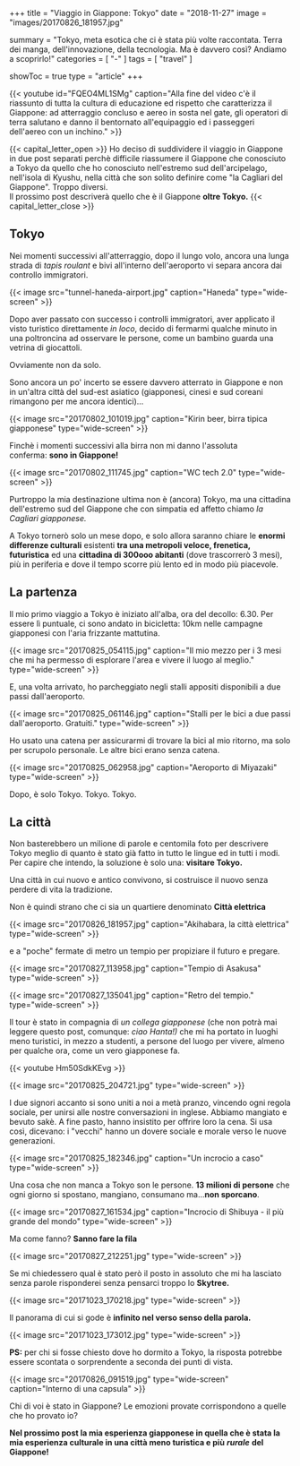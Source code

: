 +++
title = "Viaggio in Giappone: Tokyo"
date = "2018-11-27"
image = "images/20170826_181957.jpg"

summary = "Tokyo, meta esotica che ci è stata più volte raccontata. Terra dei manga, dell'innovazione, della tecnologia. Ma è davvero così? Andiamo a scoprirlo!"
categories = [ "-" ]
tags = [ "travel" ]

showToc = true
type = "article"
+++

{{< youtube id="FQEO4ML1SMg" caption="Alla fine del video c'è il riassunto di tutta la cultura di educazione ed rispetto che caratterizza il Giappone: ad atterraggio concluso e aereo in sosta nel gate, gli operatori di terra salutano e danno il bentornato all'equipaggio ed i passeggeri dell'aereo con un inchino." >}}

{{< capital_letter_open >}}
Ho deciso di suddividere il viaggio in Giappone in due post separati perchè difficile riassumere il Giappone che conosciuto a Tokyo da quello che ho conosciuto nell'estremo sud dell'arcipelago, nell'isola di Kyushu, nella città che son solito definire come "la Cagliari del Giappone". Troppo diversi.  
Il prossimo post descriverà quello che è il Giappone **oltre Tokyo.**
{{< capital_letter_close >}}

## Tokyo

Nei momenti successivi all'atterraggio, dopo il lungo volo, ancora una lunga strada di _tapis roulant_ e bivi all'interno dell'aeroporto vi separa ancora dai controllo immigratori.

{{< image src="tunnel-haneda-airport.jpg" caption="Haneda" type="wide-screen" >}}

Dopo aver passato con successo i controlli immigratori, aver applicato il visto turistico direttamente _in loco_, decido di fermarmi qualche minuto in una poltroncina ad osservare le persone, come un bambino guarda una vetrina di giocattoli.

Ovviamente non da solo.

Sono ancora un po' incerto se essere davvero atterrato in Giappone e non in un'altra città del sud-est asiatico (giapponesi, cinesi e sud coreani rimangono per me ancora identici)...

{{< image src="20170802_101019.jpg" caption="Kirin beer, birra tipica giapponese" type="wide-screen" >}}

Finchè i momenti successivi alla birra non mi danno l'assoluta conferma: **sono in Giappone!**

{{< image src="20170802_111745.jpg" caption="WC tech 2.0" type="wide-screen" >}}

Purtroppo la mia destinazione ultima non è (ancora) Tokyo, ma una cittadina dell'estremo sud del Giappone che con simpatia ed affetto chiamo _la Cagliari giapponese._

A Tokyo tornerò solo un mese dopo, e solo allora saranno chiare le **enormi differenze culturali** esistenti **tra una metropoli veloce, frenetica, futuristica** ed una **cittadina di 300ooo abitanti** (dove trascorrerò 3 mesi), più in periferia e dove il tempo scorre più lento ed in modo più piacevole.

## La partenza

Il mio primo viaggio a Tokyo è iniziato all'alba, ora del decollo: 6.30. Per essere lì puntuale, ci sono andato in bicicletta: 10km nelle campagne giapponesi con l'aria frizzante mattutina.

{{< image src="20170825_054115.jpg" caption="Il mio mezzo per i 3 mesi che mi ha permesso di esplorare l'area e vivere il luogo al meglio." type="wide-screen" >}}

E, una volta arrivato, ho parcheggiato negli stalli appositi disponibili a due passi dall'aeroporto.

{{< image src="20170825_061146.jpg" caption="Stalli per le bici a due passi dall'aeroporto. Gratuiti." type="wide-screen" >}}

Ho usato una catena per assicurarmi di trovare la bici al mio ritorno, ma solo per scrupolo personale. Le altre bici erano senza catena.

{{< image src="20170825_062958.jpg" caption="Aeroporto di Miyazaki" type="wide-screen" >}}

Dopo, è solo Tokyo. Tokyo. Tokyo.

## La città

Non basterebbero un milione di parole e centomila foto per descrivere Tokyo meglio di quanto è stato già fatto in tutto le lingue ed in tutti i modi. Per capire che intendo, la soluzione è solo una: **visitare Tokyo.**

Una città in cui nuovo e antico convivono, si costruisce il nuovo senza perdere di vita la tradizione.  
  
Non è quindi strano che ci sia un quartiere denominato **Città elettrica**

{{< image src="20170826_181957.jpg" caption="Akihabara, la città elettrica" type="wide-screen" >}}

e a "poche" fermate di metro un tempio per propiziare il futuro e pregare.

{{< image src="20170827_113958.jpg" caption="Tempio di Asakusa" type="wide-screen" >}}

{{< image src="20170827_135041.jpg" caption="Retro del tempio." type="wide-screen" >}}

Il tour è stato in compagnia di _un collega giapponese_ (che non potrà mai leggere questo post, comunque: _ciao Hanta!)_ che mi ha portato in luoghi meno turistici, in mezzo a studenti, a persone del luogo per vivere, almeno per qualche ora, come un vero giapponese fa.

{{< youtube Hm50SdkKEvg >}}

{{< image src="20170825_204721.jpg" type="wide-screen" >}}

I due signori accanto si sono uniti a noi a metà pranzo, vincendo ogni regola sociale, per unirsi alle nostre conversazioni in inglese. Abbiamo mangiato e bevuto sakè. A fine pasto, hanno insistito per offrire loro la cena. Si usa così, dicevano: i "vecchi" hanno un dovere sociale e morale verso le nuove generazioni.

{{< image src="20170825_182346.jpg" caption="Un incrocio a caso" type="wide-screen" >}}

Una cosa che non manca a Tokyo son le persone. **13 milioni di persone** che ogni giorno si spostano, mangiano, consumano ma...**non sporcano**.

{{< image src="20170827_161534.jpg" caption="Incrocio di Shibuya - il più grande del mondo" type="wide-screen" >}}

Ma come fanno? **Sanno fare la fila**

{{< image src="20170827_212251.jpg" type="wide-screen" >}}

Se mi chiedessero qual è stato però il posto in assoluto che mi ha lasciato senza parole risponderei senza pensarci troppo lo **Skytree.**

{{< image src="20171023_170218.jpg" type="wide-screen" >}}

Il panorama di cui si gode è **infinito nel verso senso della parola.**

{{< image src="20171023_173012.jpg" type="wide-screen" >}}

**PS:** per chi si fosse chiesto dove ho dormito a Tokyo, la risposta potrebbe essere scontata o sorprendente a seconda dei punti di vista.

{{< image src="20170826_091519.jpg" type="wide-screen" caption="Interno di una capsula" >}}

Chi di voi è stato in Giappone? Le emozioni provate corrispondono a quelle che ho provato io?

**Nel prossimo post la mia esperienza giapponese in quella che è stata la mia esperienza culturale in una città meno turistica e più** _**rurale**_ **del Giappone!**
